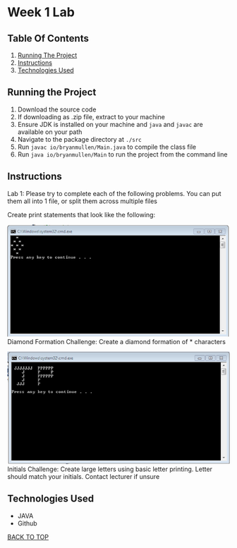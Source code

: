 # Week 1 Lab

## Table Of Contents

1. [Running The Project](#running-the-project)
2. [Instructions](#instructions)
3. [Technologies Used](#technologies-used)

## Running the Project
1. Download the source code
2. If downloading as .zip file, extract to your machine
3. Ensure JDK is installed on your machine and `java` and `javac` are available on your path
4. Navigate to the package directory at `./src`
5. Run `javac io/bryanmullen/Main.java` to compile the class file
6. Run `java io/bryanmullen/Main` to run the project from the command line

## Instructions
Lab 1:
Please try to complete each of the following problems. You can put them all into 1 file, or split them across multiple files

Create print statements that look like the following:

![Diamond Formation](img/diamond.png)
Diamond Formation
Challenge: Create a diamond formation of * characters

![Initials Formation](img/initials.png)
Initials
Challenge: Create large letters using basic letter printing. Letter should match your initials. Contact lecturer if unsure

## Technologies Used
- JAVA
- Github

[BACK TO TOP](#week-1-lab)